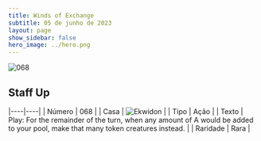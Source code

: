 ```yaml
---
title: Winds of Exchange
subtitle: 05 de junho de 2023
layout: page
show_sidebar: false
hero_image: ../hero.png
---
```


![068](https://mastervault-storage-prod.s3.amazonaws.com/media/card_front/en/600_068_0bcffe9bcf0d_en.png)


## Staff Up

|----|----|
| Número | 068 |
| Casa | ![Ekwidon](https://archonarcana.com/images/thumb/3/31/Ekwidon.png/25px-Ekwidon.png "Ekwidon") |
| Tipo | Ação |
| Texto | Play: For the remainder of the turn, when any amount of A would be added to your pool, make that many token creatures instead.  |
| Raridade | Rara |
